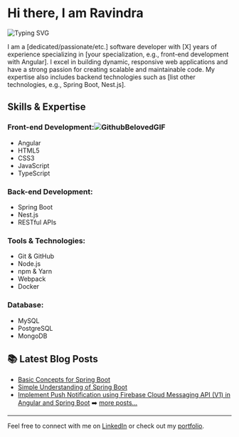 # Hi there, I am Ravindra

![Typing SVG](https://readme-typing-svg.herokuapp.com?color=36BCF7&lines=Software+Developer;Passionate+Coder;Tech+Enthusiast)

I am a [dedicated/passionate/etc.] software developer with [X] years of experience specializing in [your specialization, e.g., front-end development with Angular]. I excel in building dynamic, responsive web applications and have a strong passion for creating scalable and maintainable code. My expertise also includes backend technologies such as [list other technologies, e.g., Spring Boot, Nest.js].

## Skills & Expertise

### Front-end Development:![GithubBelovedGIF](https://github.com/user-attachments/assets/b66315fd-8466-4836-ac10-3d7f990a0f38)

- Angular
- HTML5
- CSS3
- JavaScript
- TypeScript

### Back-end Development:
- Spring Boot
- Nest.js
- RESTful APIs

### Tools & Technologies:
- Git & GitHub
- Node.js
- npm & Yarn
- Webpack
- Docker

### Database:
- MySQL
- PostgreSQL
- MongoDB

## 📚 Latest Blog Posts
- [Basic Concepts for Spring Boot](#)
- [Simple Understanding of Spring Boot](#)
- [Implement Push Notification using Firebase Cloud Messaging API (V1) in Angular and Spring Boot](#)
➡️ [more posts...](#)

---

Feel free to connect with me on [LinkedIn](#) or check out my [portfolio](#).

